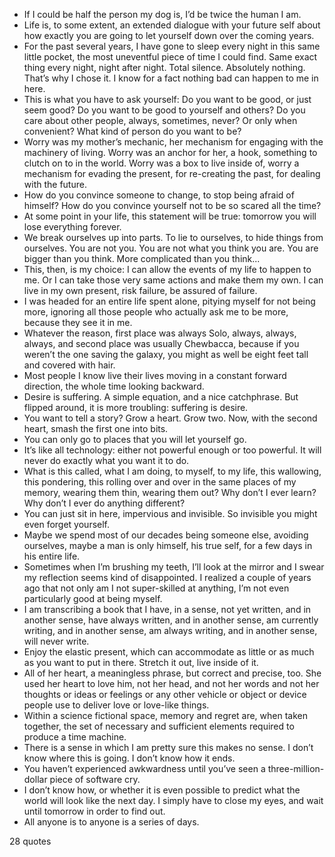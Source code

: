  - If I could be half the person my dog is, I’d be twice the human I am.
 - Life is, to some extent, an extended dialogue with your future self about how exactly you are going to let yourself down over the coming years.
 - For the past several years, I have gone to sleep every night in this same little pocket, the most uneventful piece of time I could find. Same exact thing every night, night after night. Total silence. Absolutely nothing. That’s why I chose it. I know for a fact nothing bad can happen to me in here.
 - This is what you have to ask yourself: Do you want to be good, or just seem good? Do you want to be good to yourself and others? Do you care about other people, always, sometimes, never? Or only when convenient? What kind of person do you want to be?
 - Worry was my mother’s mechanic, her mechanism for engaging with the machinery of living. Worry was an anchor for her, a hook, something to clutch on to in the world. Worry was a box to live inside of, worry a mechanism for evading the present, for re-creating the past, for dealing with the future.
 - How do you convince someone to change, to stop being afraid of himself? How do you convince yourself not to be so scared all the time?
 - At some point in your life, this statement will be true: tomorrow you will lose everything forever.
 - We break ourselves up into parts. To lie to ourselves, to hide things from ourselves. You are not you. You are not what you think you are. You are bigger than you think. More complicated than you think...
 - This, then, is my choice: I can allow the events of my life to happen to me. Or I can take those very same actions and make them my own. I can live in my own present, risk failure, be assured of failure.
 - I was headed for an entire life spent alone, pitying myself for not being more, ignoring all those people who actually ask me to be more, because they see it in me.
 - Whatever the reason, first place was always Solo, always, always, always, and second place was usually Chewbacca, because if you weren’t the one saving the galaxy, you might as well be eight feet tall and covered with hair.
 - Most people I know live their lives moving in a constant forward direction, the whole time looking backward.
 - Desire is suffering. A simple equation, and a nice catchphrase. But flipped around, it is more troubling: suffering is desire.
 - You want to tell a story? Grow a heart. Grow two. Now, with the second heart, smash the first one into bits.
 - You can only go to places that you will let yourself go.
 - It’s like all technology: either not powerful enough or too powerful. It will never do exactly what you want it to do.
 - What is this called, what I am doing, to myself, to my life, this wallowing, this pondering, this rolling over and over in the same places of my memory, wearing them thin, wearing them out? Why don’t I ever learn? Why don’t I ever do anything different?
 - You can just sit in here, impervious and invisible. So invisible you might even forget yourself.
 - Maybe we spend most of our decades being someone else, avoiding ourselves, maybe a man is only himself, his true self, for a few days in his entire life.
 - Sometimes when I’m brushing my teeth, I’ll look at the mirror and I swear my reflection seems kind of disappointed. I realized a couple of years ago that not only am I not super-skilled at anything, I’m not even particularly good at being myself.
 - I am transcribing a book that I have, in a sense, not yet written, and in another sense, have always written, and in another sense, am currently writing, and in another sense, am always writing, and in another sense, will never write.
 - Enjoy the elastic present, which can accommodate as little or as much as you want to put in there. Stretch it out, live inside of it.
 - All of her heart, a meaningless phrase, but correct and precise, too. She used her heart to love him, not her head, and not her words and not her thoughts or ideas or feelings or any other vehicle or object or device people use to deliver love or love-like things.
 - Within a science fictional space, memory and regret are, when taken together, the set of necessary and sufficient elements required to produce a time machine.
 - There is a sense in which I am pretty sure this makes no sense. I don’t know where this is going. I don’t know how it ends.
 - You haven’t experienced awkwardness until you’ve seen a three-million-dollar piece of software cry.
 - I don’t know how, or whether it is even possible to predict what the world will look like the next day. I simply have to close my eyes, and wait until tomorrow in order to find out.
 - All anyone is to anyone is a series of days.

28 quotes